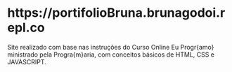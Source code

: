 <h1>https://portifolioBruna.brunagodoi.repl.co</h1>
<p>Site realizado com base nas instruções do Curso Online Eu Progr{amo} ministrado pela Progra{m}aria, com conceitos básicos de HTML, CSS e JAVASCRIPT.<p>
